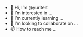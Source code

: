 - 👋 Hi, I’m @yuritert
- 👀 I’m interested in ...
- 🌱 I’m currently learning ...
- 💞️ I’m looking to collaborate on ...
- 📫 How to reach me ...

<!---
yuritert/yuritert is a ✨ special ✨ repository because its `README.md` (this file) appears on your GitHub profile.
You can click the Preview link to take a look at your changes.
--->
